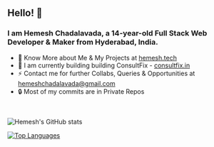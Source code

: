 ## Hello! 👋
### I am **Hemesh Chadalavada**, a 14-year-old Full Stack Web Developer & Maker from Hyderabad, India.
- 🔭 Know More about Me & My Projects at [hemesh.tech](https://hemesh.tech)
- 🌱 I am currently building building ConsultFix - [consultfix.in](https://consultfix.in/)
- ⚡ Contact me for further Collabs, Queries & Opportunities at [hemeshchadalavada@gmail.com](mailto:hemeshchadalavada@gmail.com)
- 🔒 Most of my commits are in Private Repos
<br />

![Hemesh's GitHub stats](https://github-readme-stats.vercel.app/api?username=hemesh2006&show_icons=true&theme=dark&count_private=true)  
  
[![Top Languages](https://github-readme-stats.vercel.app/api/top-langs/?username=hemesh2006&layout=compact)](https://github.com/anuraghazra/github-readme-stats)
